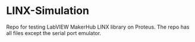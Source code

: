 # LINX-Simulation
Repo for testing LabVIEW MakerHub LINX library on Proteus. The repo has all files except the serial port emulator.

